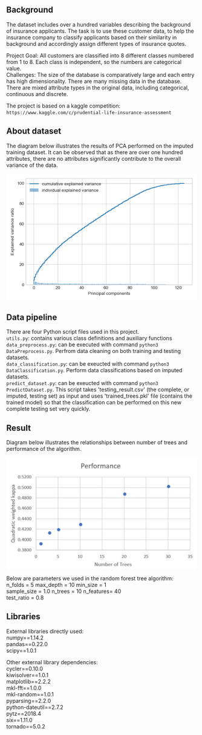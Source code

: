 ## **Background**
The dataset includes over a hundred variables describing the background of insurance applicants. The task is to use these customer data, to help the insurance company to classify applicants based on their similarity in background and accordingly assign different types of insurance quotes. 

Project Goal:
All customers are classified into 8 different classes numbered from 1 to 8. Each class is independent, so the numbers are categorical value. <br>
Challenges:
The size of the database is comparatively large and each entry has high dimensionality. There are many missing data in the database. There are mixed attribute types in the original data, including categorical, continuous and discrete. <br>

The project is based on a kaggle competition: `https://www.kaggle.com/c/prudential-life-insurance-assessment`


## About dataset

The diagram below illustrates the results of PCA performed on the imputed training dataset. It can be observed that as there are over one hundred attributes, there are no attributes significantly contribute to the overall variance of the data. 
 
<p align="center">
  <img src="https://github.com/SelinaWu/insurance_risks_prediction-/blob/master/PCA.png">
</p>


## Data pipeline
There are four Python script files used in this project.<br>
    `utils.py`: contains various class definitions and auxiliary functions<br>
    `data_preprocess.py`: can be executed with command `python3 DataPreprocess.py`. Perfrom data cleaning on both training and testing datasets.<br>
    `data_classification.py`: can be exeucted with command `python3 DataClassification.py`. Perform data classifications based on imputed datasets.<br>
    `predict_dataset.py`: can be exeucted with command `python3 PredictDataset.py`. This script takes 'testing_result.csv' (the complete, or imputed, testing set) as input and uses 'trained_trees.pkl' file (contains the trained model) so that the classification can be performed on this new complete testing set very quickly.<br>

## Result
Diagram below illustrates the relationships between number of trees and performance of the algorithm. 
<p align="center">
  <img src="https://github.com/SelinaWu/insurance_risks_prediction-/blob/master/RF_result.png">
</p>
Below are parameters we used in the random forest tree algorithm:<br>
n_folds = 5 max_depth = 10 min_size = 1 <br>
sample_size = 1.0 n_trees = 10 n_features= 40 <br>
test_ratio = 0.8 
 
## Libraries

External libraries directly used:<br>
    numpy==1.14.2<br>
    pandas==0.22.0<br>
    scipy==1.0.1<br>

Other external library dependencies:<br>
    cycler==0.10.0<br>
    kiwisolver==1.0.1<br>
    matplotlib==2.2.2<br>
    mkl-fft==1.0.0<br>
    mkl-random==1.0.1<br>
    pyparsing==2.2.0<br>
    python-dateutil==2.7.2<br>
    pytz==2018.4<br>
    six==1.11.0<br>
    tornado==5.0.2<br>
